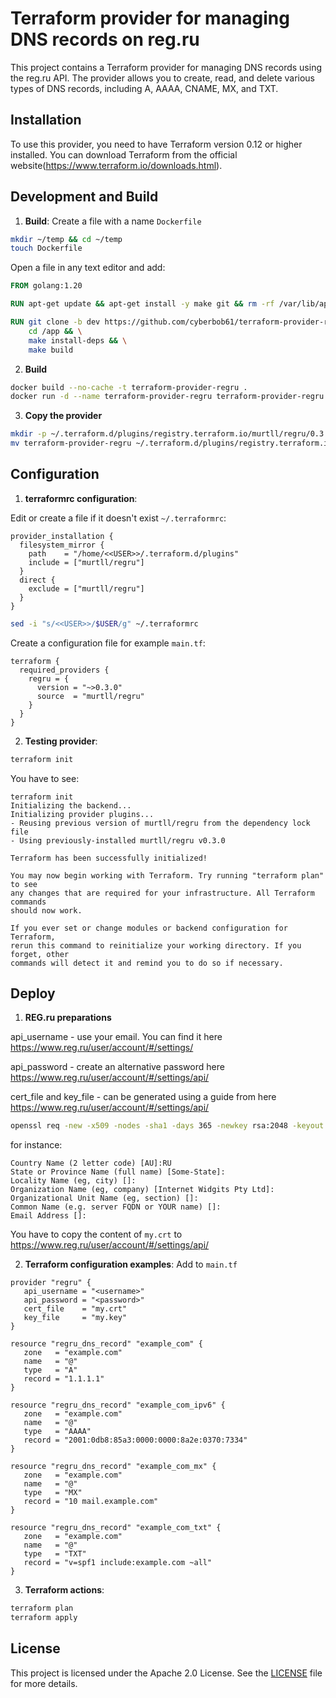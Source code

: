 # Terraform provider for managing DNS records on reg.ru

This project contains a Terraform provider for managing DNS records using the reg.ru API. The provider allows you to create, read, and delete various types of DNS records, including A, AAAA, CNAME, MX, and TXT.

## Installation

To use this provider, you need to have Terraform version 0.12 or higher installed. You can download Terraform from the official website(https://www.terraform.io/downloads.html).

## Development and Build

1. **Build**:
Create a file with a name `Dockerfile` 
```bash
mkdir ~/temp && cd ~/temp
touch Dockerfile
```
Open a file in any text editor and add:
```dockerfile
FROM golang:1.20

RUN apt-get update && apt-get install -y make git && rm -rf /var/lib/apt/lists/*

RUN git clone -b dev https://github.com/cyberbob61/terraform-provider-regru.git /app && \
    cd /app && \
    make install-deps && \
    make build 
```

2. **Build**
```bash
docker build --no-cache -t terraform-provider-regru .
docker run -d --name terraform-provider-regru terraform-provider-regru && docker cp terraform-provider-regru:/app/out/terraform-provider-regru $(pwd) && docker rm terraform-provider-regru
```

3. **Copy the provider**
```bash
mkdir -p ~/.terraform.d/plugins/registry.terraform.io/murtll/regru/0.3.0/linux_amd64/
mv terraform-provider-regru ~/.terraform.d/plugins/registry.terraform.io/murtll/regru/0.3.0/linux_amd64/
```
   
## Configuration

1. **terraformrc configuration**:

Edit or create a file if it doesn't exist `~/.terraformrc`:

```hcl
provider_installation {
  filesystem_mirror {
    path    = "/home/<<USER>>/.terraform.d/plugins"
    include = ["murtll/regru"]
  }
  direct {
    exclude = ["murtll/regru"]
  }
}
```


```sh
sed -i "s/<<USER>>/$USER/g" ~/.terraformrc
```

Create a configuration file for example `main.tf`:
```hcl
terraform {
  required_providers { 
    regru = { 
      version = "~>0.3.0"
      source  = "murtll/regru"
    } 
  }
}
```

2. **Testing provider**:

```sh
terraform init
```

You have to see:
```
terraform init
Initializing the backend...
Initializing provider plugins...
- Reusing previous version of murtll/regru from the dependency lock file
- Using previously-installed murtll/regru v0.3.0

Terraform has been successfully initialized!

You may now begin working with Terraform. Try running "terraform plan" to see
any changes that are required for your infrastructure. All Terraform commands
should now work.

If you ever set or change modules or backend configuration for Terraform,
rerun this command to reinitialize your working directory. If you forget, other
commands will detect it and remind you to do so if necessary.
```

## Deploy

1. **REG.ru preparations**

api_username - use your email. You can find it here https://www.reg.ru/user/account/#/settings/

api_password - create an alternative password here https://www.reg.ru/user/account/#/settings/api/

cert_file and key_file - can be generated using a guide from here https://www.reg.ru/user/account/#/settings/api/
```bash
openssl req -new -x509 -nodes -sha1 -days 365 -newkey rsa:2048 -keyout my.key -out my.crt
```

for instance:
```
Country Name (2 letter code) [AU]:RU
State or Province Name (full name) [Some-State]:
Locality Name (eg, city) []:
Organization Name (eg, company) [Internet Widgits Pty Ltd]:
Organizational Unit Name (eg, section) []:
Common Name (e.g. server FQDN or YOUR name) []:
Email Address []:
```

You have to copy the content of `my.crt` to https://www.reg.ru/user/account/#/settings/api/

2. **Terraform configuration examples**:
Add to `main.tf`
```hcl
provider "regru" {
   api_username = "<username>"
   api_password = "<password>"
   cert_file    = "my.crt"
   key_file     = "my.key"
}   
   
resource "regru_dns_record" "example_com" {
   zone   = "example.com"
   name   = "@"
   type   = "A"
   record = "1.1.1.1"
}

resource "regru_dns_record" "example_com_ipv6" {
   zone   = "example.com"
   name   = "@"
   type   = "AAAA"
   record = "2001:0db8:85a3:0000:0000:8a2e:0370:7334"
}

resource "regru_dns_record" "example_com_mx" {
   zone   = "example.com"
   name   = "@"
   type   = "MX"
   record = "10 mail.example.com"
}

resource "regru_dns_record" "example_com_txt" {
   zone   = "example.com"
   name   = "@"
   type   = "TXT"
   record = "v=spf1 include:example.com ~all"
}
```

3. **Terraform actions**:

```sh
terraform plan
terraform apply
```
## License

This project is licensed under the Apache 2.0 License. See the [LICENSE](LICENSE) file for more details.